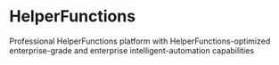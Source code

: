 # HelperFunctions
Professional HelperFunctions platform with HelperFunctions-optimized enterprise-grade and enterprise intelligent-automation capabilities

